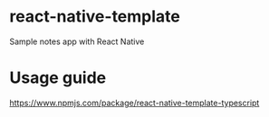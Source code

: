 # react-native-template
Sample notes app with React Native

# Usage guide
https://www.npmjs.com/package/react-native-template-typescript
